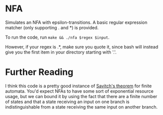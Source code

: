 # NFA 
Simulates an NFA with epsilon-transitions. A basic regular expression matcher (only supporting . and *) is provided.

To run the code, run `make && ./nfa $regex $input`. 

However, if your regex is .*, make sure you quote it, since bash will instead give you the first item in your directory starting with '.'. 

# Further Reading
I think this code is a pretty good instance of [Savitch's theorem](https://en.wikipedia.org/wiki/Savitch%27s_theorem) for finite automata. 
You'd expect NFAs to have some sort of exponential resource usage, but we can bound it by using the fact that there are a finite number of states and that a state receiving an input on one branch is indistinguishable from a state receiving the same input on another branch.